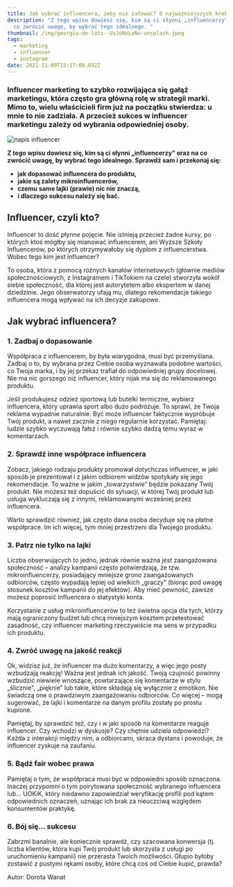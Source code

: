```yaml
---
title: Jak wybrać influencera, żeby nie żałować? 6 najważniejszych kroków.
description: "Z tego wpisu dowiesz się, kim są ci słynni „influencerzy” oraz na
  co zwrócić uwagę, by wybrać tego idealnego. "
thumbnail: /img/georgia-de-lotz--UsJoNxLaNo-unsplash.jpeg
tags:
  - marketing
  - influencer
  - instagram
date: 2021-11-09T15:17:08.032Z
---
```


### Influencer marketing to szybko rozwijająca się gałąź marketingu, która często gra główną rolę w strategii marki. Mimo to, wielu właścicieli firm już na początku stwierdza: u mnie to nie zadziała. A przecież sukces w influencer marketingu zależy od wybrania odpowiedniej osoby. 

![napis influencer](/img/diggity-marketing-QFZ_72_NxIQ-unsplash.webp?nf_resize=smartcrop&w=300&h=400 "influencer")

**Z tego wpisu dowiesz się, kim są ci słynni „influencerzy” oraz na co zwrócić uwagę, by wybrać tego idealnego. Sprawdź sam i przekonaj się:**

- **jak dopasować influencera do produktu,**
- **jakie są zalety mikroinfluencerów,**
- **czemu same lajki (prawie) nic nie znaczą,**
- **i dlaczego sukcesu należy się bać.**

## Influencer, czyli kto?

Influencer to dość płynne pojęcie. Nie istnieją przecież żadne kursy, po których ktoś mógłby się mianować influencerem, ani Wyższe Szkoły Influencerów, po których otrzymywałoby się dyplom z influencerstwa. Wobec tego kim jest influencer?

To osoba, która z pomocą różnych kanałów internetowych (głównie mediów społecznościowych, z Instagramem i TikTokiem na czele) stworzyła wokół siebie społeczność, dla której jest autorytetem albo ekspertem w danej dziedzinie. Jego obserwatorzy ufają mu, dlatego rekomendacje takiego influencera mogą wpływać na ich decyzje zakupowe.

## Jak wybrać influencera? 

### 1. Zadbaj o dopasowanie

Współpraca z influencerem, by była wiarygodna, musi być przemyślana. Zadbaj o to, by wybrana przez Ciebie osoba wyznawała podobne wartości, co Twoja marka, i by jej przekaz trafiał do odpowiedniej grupy docelowej. Nie ma nic gorszego niż influencer, który nijak ma się do reklamowanego produktu.

Jeśli produkujesz odzież sportową lub butelki termiczne, wybierz influencera, który uprawia sport albo dużo podróżuje. To sprawi, że Twoja reklama wypadnie naturalnie. Być może influencer faktycznie wypróbuje Twój produkt, a nawet zacznie z niego regularnie korzystać. Pamiętaj: ludzie szybko wyczuwają fałsz i równie szybko dadzą temu wyraz w komentarzach.

### 2. Sprawdź inne współprace influencera

Zobacz, jakiego rodzaju produkty promował dotychczas influencer, w jaki sposób je prezentował i z jakim odbiorem widzów spotykały się jego rekomendacje. To ważne w jakim „towarzystwie” będzie pokazany Twój produkt. Nie możesz też dopuścić do sytuacji, w której Twój produkt lub usługa wykluczają się z innymi, reklamowanymi wcześniej przez influencera.

Warto sprawdzić również, jak często dana osoba decyduje się na płatne współprace. Im ich więcej, tym mniej przestrzeni dla Twojego produktu.

### 3. Patrz nie tylko na lajki

Liczba obserwujących to jedno, jednak równie ważna jest zaangażowana społeczność – analizy kampanii często potwierdzają, że tzw. mikroinfluencerzy, posiadający mniejsze grono zaangażowanych odbiorców, często wypadają lepiej od wielkich „graczy” (biorąc pod uwagę stosunek kosztów kampanii do jej efektów). Aby mieć pewność, zawsze możesz poprosić influencera o statystyki konta.

Korzystanie z usług mikroinfluencerów to też świetna opcja dla tych, którzy mają ograniczony budżet lub chcą mniejszym kosztem przetestować zasadność, czy influencer marketing rzeczywiście ma sens w przypadku ich produktu.

### 4. Zwróć uwagę na jakość reakcji 

Ok, widzisz już, że influencer ma dużo komentarzy, a więc jego posty wzbudzają reakcję! Ważna jest jednak ich jakość. Twoją czujność powinny wzbudzić niewiele wnoszące, powtarzające się komentarze w stylu „ślicznie", „pięknie” lub takie, które składają się wyłącznie z emotikon. Nie świadczą one o prawdziwym zaangażowaniu odbiorców. Co więcej – mogą sugerować, że lajki i komentarze na danym profilu zostały po prostu kupione.

Pamiętaj, by sprawdzić też, czy i w jaki sposób na komentarze reaguje influencer. Czy wchodzi w dyskusje? Czy chętnie udziela odpowiedzi? Każda z interakcji między nim, a odbiorcami, skraca dystans i powoduje, że influencer zyskuje na zaufaniu.

### 5. Bądź fair wobec prawa

Pamiętaj o tym, że współpraca musi być w odpowiedni sposób oznaczona. Inaczej przypomni o tym poirytowana społeczność wybranego influencera lub... UOKiK, który niedawno zapowiedział weryfikację profili pod kątem odpowiednich oznaczeń, uznając ich brak za nieuczciwą względem konsumentów praktykę.

### 6. Bój się… sukcesu 

Zabrzmi banalnie, ale koniecznie sprawdź, czy szacowana konwersja (tj. liczba klientów, która kupi Twój produkt lub skorzysta z usługi po uruchomieniu kampanii) nie przerasta Twoich możliwości. Głupio byłoby zostawić z pustymi rękami osoby, które chcą coś od Ciebie kupić, prawda?

Autor: Dorota Wanat
